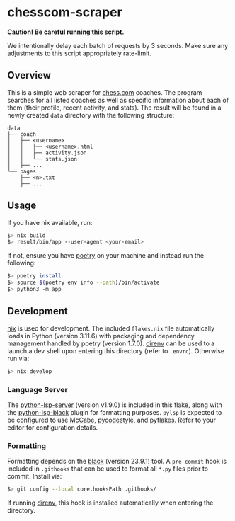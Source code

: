 # chesscom-scraper

**Caution! Be careful running this script.**

We intentionally delay each batch of requests by 3 seconds. Make sure any
adjustments to this script appropriately rate-limit.

## Overview

This is a simple web scraper for [chess.com](https://www.chess.com/coaches)
coaches. The program searches for all listed coaches as well as specific
information about each of them (their profile, recent activity, and stats). The
result will be found in a newly created `data` directory with the following
structure:
```
data
├── coach
│   ├── <username>
│   │   ├── <username>.html
│   │   ├── activity.json
│   │   └── stats.json
│   ├── ...
└── pages
    ├── <n>.txt
    ├── ...
```

## Usage

If you have nix available, run:
```bash
$> nix build
$> result/bin/app --user-agent <your-email>
```
If not, ensure you have [poetry](https://python-poetry.org/) on your machine and
instead run the following:
```bash
$> poetry install
$> source $(poetry env info --path)/bin/activate
$> python3 -m app
```

## Development

[nix](https://nixos.org/) is used for development. The included `flakes.nix`
file automatically loads in Python (version 3.11.6) with packaging and
dependency management handled by poetry (version 1.7.0). [direnv](https://direnv.net/)
can be used to a launch a dev shell upon entering this directory (refer to
`.envrc`). Otherwise run via:
```bash
$> nix develop
```

### Language Server

The [python-lsp-server](https://github.com/python-lsp/python-lsp-server)
(version v1.9.0) is included in this flake, along with the [python-lsp-black](https://github.com/python-lsp/python-lsp-black)
plugin for formatting purposes. `pylsp` is expected to be configured to use
[McCabe](https://github.com/PyCQA/mccabe), [pycodestyle](https://pycodestyle.pycqa.org/en/latest/),
and [pyflakes](https://github.com/PyCQA/pyflakes). Refer to your editor for
configuration details.

### Formatting

Formatting depends on the [black](https://black.readthedocs.io/en/stable/index.html)
(version 23.9.1) tool. A `pre-commit` hook is included in `.githooks` that can
be used to format all `*.py` files prior to commit. Install via:
```bash
$> git config --local core.hooksPath .githooks/
```
If running [direnv](https://direnv.net/), this hook is installed automatically
when entering the directory.

